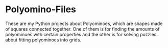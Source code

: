 # Polyomino-Files

These are my Python projects about Polyominoes, which are shapes made of squares connected together. One of them is for finding the amounts of polyominoes with certain properties and the other is for solving puzzles about fitting polyominoes into grids.
